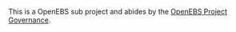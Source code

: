 This is a OpenEBS sub project and abides by the
[OpenEBS Project Governance](https://github.com/openebs/openebs/blob/main/GOVERNANCE.md).

